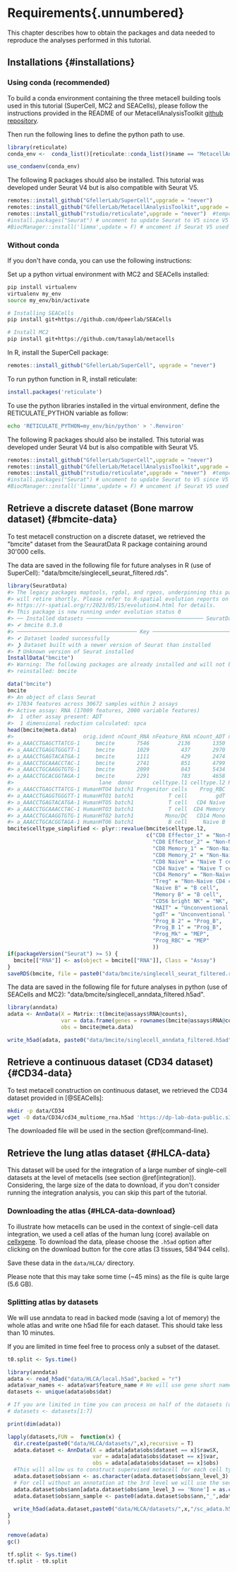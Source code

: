 # Requirements{.unnumbered}



This chapter describes how to obtain the packages and data needed to reproduce the analyses performed in this tutorial.

## Installations {#installations}

### Using conda (recommended)
To build a conda environment containing the three metacell building tools used in this tutorial (SuperCell, MC2 and SEACells), 
please follow the instructions provided in the README of our MetacellAnalysisToolkit [github repository](https://github.com/GfellerLab/MetacellToolkit).

Then run the following lines to define the python path to use.

```r
library(reticulate)
conda_env <-  conda_list()[reticulate::conda_list()$name == "MetacellAnalysisToolkit","python"]

use_condaenv(conda_env)
```

The following R packages should also be installed. 
This tutorial was developed under Seurat V4 but is also compatible with Seurat V5.


```r
remotes::install_github("GfellerLab/SuperCell",upgrade = "never")
remotes::install_github("GfellerLab/MetacellAnalysisToolkit",upgrade = "never")
remotes::install_github("rstudio/reticulate",upgrade = "never")  #temporary fix for reading sparse matrix with R anndata https://github.com/rstudio/reticulate/issues/141
#install.packages("Seurat") # uncoment to update Seurat to V5 since V5 not yet on conda
#BiocManager::install('limma',update = F) # uncoment if Seurat V5 used 
```

### Without conda
If you don't have conda, you can use the following instructions:

Set up a python virtual environment with MC2 and SEACells installed:


```bash
pip install virtualenv
virtualenv my_env
source my_env/bin/activate

# Installing SEACells
pip install git+https://github.com/dpeerlab/SEACells

# Install MC2
pip install git+https://github.com/tanaylab/metacells
```

In R, install the SuperCell package:

```r
remotes::install_github("GfellerLab/SuperCell", upgrade = "never")
```

To run python function in R, install reticulate:

```r
install.packages('reticulate')
```

To use the python libraries installed in the virtual environment, define the RETICULATE_PYTHON variable as follow:

```bash
echo 'RETICULATE_PYTHON=my_env/bin/python' > '.Renviron'
```

The following R packages should also be installed. 
This tutorial was developed under Seurat V4 but is also compatible with Seurat V5.


```r
remotes::install_github("GfellerLab/SuperCell",upgrade = "never")
remotes::install_github("GfellerLab/MetacellAnalysisToolkit",upgrade = "never")
remotes::install_github("rstudio/reticulate",upgrade = "never")  #temporary fix for reading sparse matrix with R anndata https://github.com/rstudio/reticulate/issues/141
#install.packages("Seurat") # uncoment to update Seurat to V5 since V5 not yet on conda
#BiocManager::install('limma',update = F) # uncoment if Seurat V5 used 
```

## Retrieve a discrete dataset (Bone marrow dataset) {#bmcite-data}

To test metacell construction on a discrete dataset, we retrieved the "bmcite" dataset from the SeauratData R package containing around 30'000 cells.

The data are saved in the following file for future analyses in R (use of SuperCell): "data/bmcite/singlecell_seurat_filtered.rds".


```r
library(SeuratData)
#> The legacy packages maptools, rgdal, and rgeos, underpinning this package
#> will retire shortly. Please refer to R-spatial evolution reports on
#> https://r-spatial.org/r/2023/05/15/evolution4.html for details.
#> This package is now running under evolution status 0
#> ── Installed datasets ───────────────────────────────────── SeuratData v0.2.2 ──
#> ✔ bmcite 0.3.0
#> ────────────────────────────────────── Key ─────────────────────────────────────
#> ✔ Dataset loaded successfully
#> ❯ Dataset built with a newer version of Seurat than installed
#> ❓ Unknown version of Seurat installed
InstallData("bmcite")
#> Warning: The following packages are already installed and will not be
#> reinstalled: bmcite

data("bmcite")
bmcite
#> An object of class Seurat 
#> 17034 features across 30672 samples within 2 assays 
#> Active assay: RNA (17009 features, 2000 variable features)
#>  1 other assay present: ADT
#>  1 dimensional reduction calculated: spca
head(bmcite@meta.data)
#>                      orig.ident nCount_RNA nFeature_RNA nCount_ADT nFeature_ADT
#> a_AAACCTGAGCTTATCG-1     bmcite       7546         2136       1350           25
#> a_AAACCTGAGGTGGGTT-1     bmcite       1029          437       2970           25
#> a_AAACCTGAGTACATGA-1     bmcite       1111          429       2474           23
#> a_AAACCTGCAAACCTAC-1     bmcite       2741          851       4799           25
#> a_AAACCTGCAAGGTGTG-1     bmcite       2099          843       5434           25
#> a_AAACCTGCACGGTAGA-1     bmcite       2291          783       4658           25
#>                           lane  donor      celltype.l1 celltype.l2 RNA.weight
#> a_AAACCTGAGCTTATCG-1 HumanHTO4 batch1 Progenitor cells    Prog_RBC  0.4827011
#> a_AAACCTGAGGTGGGTT-1 HumanHTO1 batch1           T cell         gdT  0.2417890
#> a_AAACCTGAGTACATGA-1 HumanHTO5 batch1           T cell   CD4 Naive  0.5077136
#> a_AAACCTGCAAACCTAC-1 HumanHTO3 batch1           T cell  CD4 Memory  0.4313079
#> a_AAACCTGCAAGGTGTG-1 HumanHTO2 batch1          Mono/DC   CD14 Mono  0.5685085
#> a_AAACCTGCACGGTAGA-1 HumanHTO6 batch1           B cell     Naive B  0.4255879
bmcite$celltype_simplified <- plyr::revalue(bmcite$celltype.l2, 
                                            c("CD8 Effector_1" = "Non-Naive CD8 cell",
                                              "CD8 Effector_2" = "Non-Naive CD8 cell",
                                              "CD8 Memory_1" = "Non-Naive CD8 cell",
                                              "CD8 Memory_2" = "Non-Naive CD8 cell",
                                              "CD8 Naive" = "Naive T cell",
                                              "CD4 Naive" = "Naive T cell",
                                              "CD4 Memory" = "Non-Naive CD4 cell",
                                              "Treg" = "Non-Naive CD4 cell",
                                              "Naive B" = "B cell",
                                              "Memory B" = "B cell",
                                              "CD56 bright NK" = "NK",
                                              "MAIT" = "Unconventional T",
                                              "gdT" = "Unconventional T",
                                              "Prog_B 2" = "Prog_B",
                                              "Prog_B 1" = "Prog_B",
                                              "Prog_Mk" = "MEP",
                                              "Prog_RBC" = "MEP"
                                              ))
if(packageVersion("Seurat") >= 5) {
  bmcite[["RNA"]] <- as(object = bmcite[["RNA"]], Class = "Assay")
}
saveRDS(bmcite, file = paste0("data/bmcite/singlecell_seurat_filtered.rds"))
```


The data are saved in the following file for future analyses in python (use of SEACells and MC2): "data/bmcite/singlecell_anndata_filtered.h5ad".

```r
library(anndata)
adata <- AnnData(X = Matrix::t(bmcite@assays$RNA@counts),
                 var = data.frame(genes = rownames(bmcite@assays$RNA@counts)),
                 obs = bmcite@meta.data)

write_h5ad(adata, paste0("data/bmcite/singlecell_anndata_filtered.h5ad"))
```

## Retrieve a continuous dataset (CD34 dataset) {#CD34-data}

To test metacell construction on continuous dataset, we retrieved the CD34 dataset provided in [@SEACells]:

```bash
mkdir -p data/CD34
wget -O data/CD34/cd34_multiome_rna.h5ad 'https://dp-lab-data-public.s3.amazonaws.com/SEACells-multiome/cd34_multiome_rna.h5ad' 
```

The downloaded file will be used in the section \@ref(command-line).

## Retrieve the lung atlas dataset {#HLCA-data}

This dataset will be used for the integration of a large number of single-cell datasets at the level of metacells (see section \@ref(integration)).
Considering, the large size of the data to download, if you don't consider running the integration analysis, you can skip this part of the tutorial.

### Downloading the atlas {#HLCA-data-download}

To illustrate how metacells can be used in the context of single-cell data integration,
we used a cell atlas of the human lung (core) available on [cellxgene](https://cellxgene.cziscience.com/collections/6f6d381a-7701-4781-935c-db10d30de293). 
To download the data, please choose the `.h5ad` option after clicking on the download button for the core atlas (3 tissues, 584'944 cells).

Save these data in the `data/HLCA/` directory. 

Please note that this may take some time (\~45 mins) as the file is quite large (5.6 GB).

###  Splitting atlas by datasets

We will use anndata to read in backed mode (saving a lot of memory) the whole atlas and write one h5ad file for each dataset. 
This should take less than 10 minutes.

If you are limited in time feel free to process only a subset of the dataset.


```r
t0.split <- Sys.time()

library(anndata)
adata <- read_h5ad("data/HLCA/local.h5ad",backed = "r")
adata$var_names <- adata$var$feature_name # We will use gene short name for downstream analyses
datasets <- unique(adata$obs$dat)

# If you are limited in time you can process on half of the datasets (uncomment th following line)
# datasets <- datasets[1:7]

print(dim(adata))

lapply(datasets,FUN =  function(x) {
  dir.create(paste0("data/HLCA/datasets/",x),recursive = T)
  adata.dataset <- AnnData(X = adata[adata$obs$dataset == x]$raw$X,
                           var = adata[adata$obs$dataset == x]$var,
                           obs = adata[adata$obs$dataset == x]$obs)
  #This will allow us to construct supervised metacell for each cell type in each sample later in the tutorial
  adata.dataset$obs$ann <- as.character(adata.dataset$obs$ann_level_3)
  # For cell without an annotation at the 3rd level we will use the second level of annotation
  adata.dataset$obs$ann[adata.dataset$obs$ann_level_3 == 'None'] = as.character(adata.dataset$obs$ann_level_2[adata.dataset$obs$ann_level_3 == 'None'])
  adata.dataset$obs$ann_sample <- paste0(adata.dataset$obs$ann,"_",adata.dataset$obs$sample)
  
  write_h5ad(adata.dataset,paste0("data/HLCA/datasets/",x,"/sc_adata.h5ad"))
}
)

remove(adata)
gc()

tf.split <- Sys.time()
tf.split - t0.split
```


